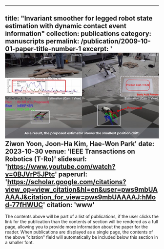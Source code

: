 <!-- ---
title: "Paper Title Number 1"
collection: publications
category: manuscripts
permalink: /publication/2009-10-01-paper-title-number-1
excerpt: 'This paper is about the number 1. The number 2 is left for future work.'
date: 2009-10-01
venue: 'Journal 1'
slidesurl: 'http://academicpages.github.io/files/slides1.pdf'
paperurl: 'http://academicpages.github.io/files/paper1.pdf'
citation: 'Your Name, You. (2009). &quot;Paper Title Number 1.&quot; <i>Journal 1</i>. 1(1).'
--- -->
---
title: "Invariant smoother for legged robot state estimation with dynamic contact event information"
collection: publications
category: manuscripts
permalink: /publication/2009-10-01-paper-title-number-1
excerpt: '<img src='/images/tro2023.png'><br/>Ziwon Yoon, Joon-Ha Kim, Hae-Won Park'
date: 2023-10-30
venue: 'IEEE Transactions on Robotics (T-Ro)'
slidesurl: 'https://www.youtube.com/watch?v=0BJVrP5JPtc'
paperurl: 'https://scholar.google.com/citations?view_op=view_citation&hl=en&user=pws9mbUAAAAJ&citation_for_view=pws9mbUAAAAJ:hMod-77fHWUC'
citation: 'www'
---

The contents above will be part of a list of publications, if the user clicks the link for the publication than the contents of section will be rendered as a full page, allowing you to provide more information about the paper for the reader. When publications are displayed as a single page, the contents of the above "citation" field will automatically be included below this section in a smaller font.